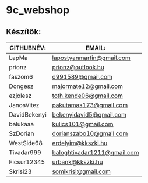  # 9c_webshop
 
 ## Készítők:
 
|GITHUBNÉV:|	EMAIL:|
|----------|-------|
LapMa	| lapostyanmartin@gmail.com
prionz	| prionz@outlook.hu
faszom6	| d991589@gmail.com
Dongesz	| majormate12@gmail.com
ezjolesz	| toth.kende06@gmail.com
JanosVitez	| pakutamas173@gmail.com	
DavidBekenyi |	bekenyidavid5@gmail.com
balukaaa | kulics101@gmail.com
SzDorian	|dorianszabo10@gmail.com
WestSide68	|erdelyim@kkszki.hu
Tivadar999	|baloghtivadar1211@gmail.com
Ficsur12345	|urbank@kkszki.hu
Skrisi23	|somikrisi@gmail.com
